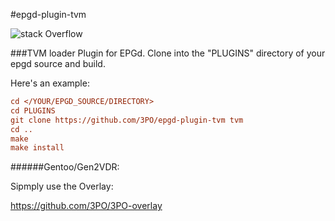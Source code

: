 #epgd-plugin-tvm

![stack Overflow](http://dreipo.cc/tvm/images/tvmvdr2.png)

###TVM loader Plugin for EPGd.
Clone into the "PLUGINS" directory of your epgd source and build.

Here's an example:

```ini
cd </YOUR/EPGD_SOURCE/DIRECTORY>
cd PLUGINS
git clone https://github.com/3PO/epgd-plugin-tvm tvm
cd ..
make
make install
```

######Gentoo/Gen2VDR:

Sipmply use the Overlay:

https://github.com/3PO/3PO-overlay

